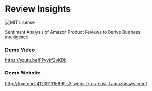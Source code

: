 # Review Insights

![MIT License](https://img.shields.io/github/license/boraelci/review-master)

Sentiment Analysis of Amazon Product Reviews to Derive Business Intelligence

### Demo Video
https://youtu.be/FPvykf2vKDk

### Demo Website
http://frontend-412391315699.s3-website-us-east-1.amazonaws.com/
